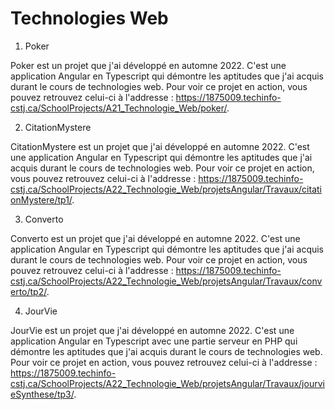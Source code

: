 
# Technologies Web

1. Poker

Poker est un projet que j'ai développé en automne 2022. C'est une application Angular en Typescript qui démontre les aptitudes que j'ai acquis durant le cours de technologies web. Pour voir ce projet en action, vous pouvez retrouvez celui-ci à l'addresse : https://1875009.techinfo-cstj.ca/SchoolProjects/A21_Technologie_Web/poker/.

2. CitationMystere

CitationMystere est un projet que j'ai développé en automne 2022. C'est une application Angular en Typescript qui démontre les aptitudes que j'ai acquis durant le cours de technologies web. Pour voir ce projet en action, vous pouvez retrouvez celui-ci à l'addresse : https://1875009.techinfo-cstj.ca/SchoolProjects/A22_Technologie_Web/projetsAngular/Travaux/citationMystere/tp1/.

3. Converto

Converto est un projet que j'ai développé en automne 2022. C'est une application Angular en Typescript qui démontre les aptitudes que j'ai acquis durant le cours de technologies web. Pour voir ce projet en action, vous pouvez retrouvez celui-ci à l'addresse : https://1875009.techinfo-cstj.ca/SchoolProjects/A22_Technologie_Web/projetsAngular/Travaux/converto/tp2/.

4. JourVie

JourVie est un projet que j'ai développé en automne 2022. C'est une application Angular en Typescript avec une partie serveur en PHP qui démontre les aptitudes que 
j'ai acquis durant le cours de technologies web. Pour voir ce projet en action, vous pouvez retrouvez celui-ci à l'addresse : https://1875009.techinfo-cstj.ca/SchoolProjects/A22_Technologie_Web/projetsAngular/Travaux/jourvieSynthese/tp3/.